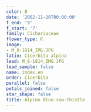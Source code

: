 ```yaml
---
color: B
date: '2002-11-20T00:00:00'
f_end: '9'
f_start: '7'
family: Cichoriaceae
flower_type: K
image:
- M_8-1814_IMG.JPG
latin: Cicerbita alpina
lead: M_8-1814_IMG.JPG
lead_sample: false
name: index.en
order: Cicerbita
parallel: false
petals_joined: false
star_shape: false
title: Alpine Blue-sow-thistle
---
```

